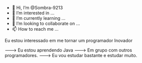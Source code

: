 - 👋 Hi, I’m @Sombra-9213
- 👀 I’m interested in ...
- 🌱 I’m currently learning ...
- 💞️ I’m looking to collaborate on ...
- 📫 How to reach me ...

<!---
Sombra-9213/Sombra-9213 is a ✨ special ✨ repository because its `README.md` (this file) appears on your GitHub profile.
You can click the Preview link to take a look at your changes.
---> Eu estou interessado em me tornar um programador  Inovador
---> Eu estou aprendendo Java
--->  Em grupo com  outros programadores.
--->  Eu vou estudar bastante e estudar muito.
